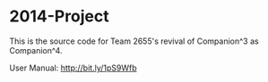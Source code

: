 2014-Project
============
This is the source code for Team 2655's revival of Companion^3 as Companion^4.

User Manual: http://bit.ly/1pS9Wfb
